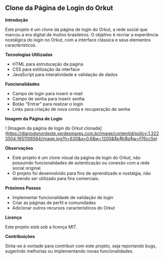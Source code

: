 ## Clone da Página de Login do Orkut

**Introdução**

Este projeto é um clone da página de login do Orkut, a rede social que marcou a era digital de muitos brasileiros. O objetivo é recriar a experiência nostálgica do login no Orkut, com a interface clássica e seus elementos característicos.

**Tecnologias Utilizadas**

* HTML para estruturação da página
* CSS para estilização da interface
* JavaScript para interatividade e validação de dados

**Funcionalidades**

* Campo de login para inserir e-mail
* Campo de senha para inserir senha
* Botão "Entrar" para realizar o login
* Links para criação de nova conta e recuperação de senha

**Imagem da Página de Login**

! [Imagem da página de login do Orkut clonada] (https://diariodonordeste.verdesmares.com.br/image/contentid/policy:1.3223504:1651106584/image.jpg?h=630&q=0.6&w=1200&$p$h$q$w=f76cc5e)

**Observações**

* Este projeto é um clone visual da página de login do Orkut, não possuindo funcionalidades de autenticação ou conexão com a rede social original.
* O projeto foi desenvolvido para fins de aprendizado e nostalgia, não devendo ser utilizado para fins comerciais.

**Próximos Passos**

* Implementar funcionalidade de validação de login
* Criar as páginas de perfil e comunidades
* Adicionar outros recursos característicos do Orkut

**Licença**

Este projeto está sob a licença MIT.

**Contribuições**

Sinta-se à vontade para contribuir com este projeto, seja reportando bugs, sugerindo melhorias ou implementando novas funcionalidades.
